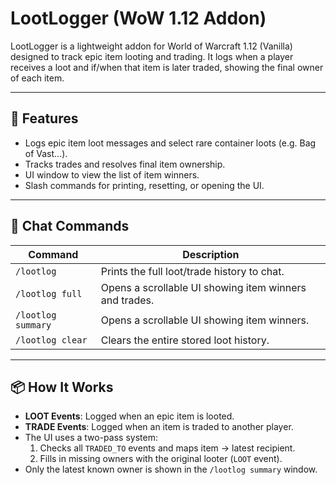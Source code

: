 # LootLogger (WoW 1.12 Addon)

LootLogger is a lightweight addon for World of Warcraft 1.12 (Vanilla) designed to track epic item looting and trading. It logs when a player receives a loot and if/when that item is later traded, showing the final owner of each item.

---

## 🔧 Features

- Logs epic item loot messages and select rare container loots (e.g. Bag of Vast...).
- Tracks trades and resolves final item ownership.
- UI window to view the list of item winners.
- Slash commands for printing, resetting, or opening the UI.

---

## 💬 Chat Commands

| Command        | Description                                      |
|----------------|--------------------------------------------------|
| `/lootlog`     | Prints the full loot/trade history to chat.      |
| `/lootlog full`  | Opens a scrollable UI showing item winners and trades.      |
| `/lootlog summary`  | Opens a scrollable UI showing item winners.      |
| `/lootlog clear` | Clears the entire stored loot history.         |

---

## 📦 How It Works

- **LOOT Events**: Logged when an epic item is looted.
- **TRADE Events**: Logged when an item is traded to another player.
- The UI uses a two-pass system:
  1. Checks all `TRADED_TO` events and maps item → latest recipient.
  2. Fills in missing owners with the original looter (`LOOT` event).
- Only the latest known owner is shown in the `/lootlog summary` window.